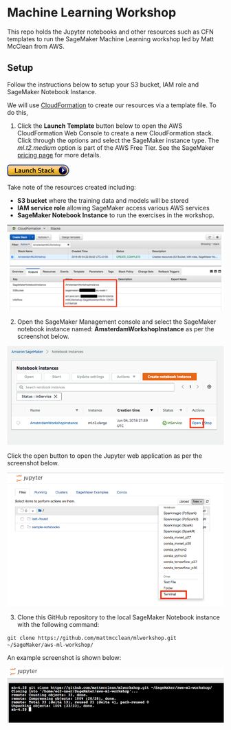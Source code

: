 # Machine Learning Workshop
This repo holds the Jupyter notebooks and other resources such as CFN templates to run the SageMaker Machine Learning workshop led by Matt McClean from AWS.

## Setup

Follow the instructions below to setup your S3 bucket, IAM role and SageMaker Notebook Instance.

We will use [CloudFormation](https://aws.amazon.com/cloudformation/) to create our resources via a template file. To do this,

1. Click the **Launch Template** button below to open the AWS CloudFormation Web Console to create a new CloudFormation stack. Click through the options and select the SageMaker instance type. The *ml.t2.medium* option is part of the AWS Free Tier. See the SageMaker [pricing page](https://aws.amazon.com/sagemaker/pricing/) for more details.

[![CloudFormation](img/cfn-launch-stack.png)](https://eu-west-1.console.aws.amazon.com/cloudformation/home?region=eu-west-1#/stacks/create/review?filter=active&templateURL=https%3A%2F%2Fs3-eu-west-1.amazonaws.com%2Fmmcclean-public-files%2Fmlworkshop%2Fcfn.yml&stackName=MLWorkshopStack&param_NotebookInstanceType=ml.t2.medium)

Take note of the resources created including:
 - **S3 bucket** where the training data and models will be stored
 - **IAM service role** allowing SageMaker access various AWS services
 - **SageMaker Notebook Instance** to run the exercises in the workshop.

![Screenshot](img/cfn-outputs.png)

2. Open the SageMaker Management console and select the SageMaker notebook instance named: **AmsterdamWorkshopInstance** as per the screenshot below.

![Screenshot](img/sagemaker-nb.png)

Click the open button to open the Jupyter web application as per the screenshot below.

![Screenshot](img/terminal.png)

3. Clone this GitHub repository to the local SageMaker Notebook instance with the following command:

```
git clone https://github.com/mattmcclean/mlworkshop.git ~/SageMaker/aws-ml-workshop/
```

An example screenshot is shown below:

![Screenshot](img/git-clone.png)

